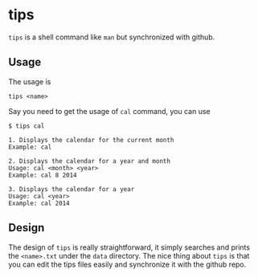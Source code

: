 tips
====

`tips` is a shell command like `man` but synchronized with github. 


Usage
-----

The usage is 

`tips <name>`

Say you need to get the usage of `cal` command, you can use

```
$ tips cal

1. Displays the calendar for the current month
Example: cal

2. Displays the calendar for a year and month
Usage: cal <month> <year>
Example: cal 8 2014

3. Displays the calendar for a year
Usage: cal <year>
Example: cal 2014
```

Design 
------

The design of `tips` is really straightforward, it simply searches and prints the `<name>.txt` under the `data` directory. The nice thing about `tips` is that you can edit the tips files easily and synchronize it with the github repo.

